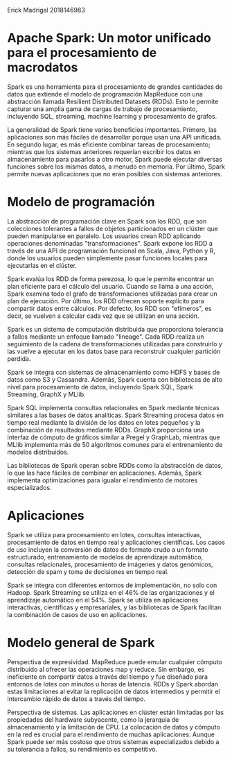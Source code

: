 Erick Madrigal 2018146983
# Apache Spark: Un motor unificado para el procesamiento de macrodatos
Spark es una herramienta para el procesamiento de grandes cantidades de datos que extiende el modelo de programación MapReduce con una abstracción
llamada Resilient Distributed Datasets (RDDs). Esto le permite capturar una amplia gama de cargas de trabajo de procesamiento, incluyendo SQL, 
streaming, machine learning y procesamiento de grafos.

La generalidad de Spark tiene varios beneficios importantes. Primero, las aplicaciones son más fáciles de desarrollar porque usan una API unificada.
En segundo lugar, es más eficiente combinar tareas de procesamiento; mientras que los sistemas anteriores requerían escribir los datos en almacenamiento
para pasarlos a otro motor, Spark puede ejecutar diversas funciones sobre los mismos datos, a menudo en memoria. Por último, Spark permite nuevas 
aplicaciones que no eran posibles con sistemas anteriores.

# Modelo de programación
La abstracción de programación clave en Spark son los RDD, que son colecciones tolerantes a fallos de objetos particionados en un clúster que pueden 
manipularse en paralelo. Los usuarios crean RDD aplicando operaciones denominadas "transformaciones". Spark expone los RDD a través de una API de 
programación funcional en Scala, Java, Python y R, donde los usuarios pueden simplemente pasar funciones locales para ejecutarlas en el clúster.

Spark evalúa los RDD de forma perezosa, lo que le permite encontrar un plan eficiente para el cálculo del usuario. Cuando se llama a una acción, 
Spark examina todo el grafo de transformaciones utilizadas para crear un plan de ejecución. Por último, los RDD ofrecen soporte explícito para
compartir datos entre cálculos. Por defecto, los RDD son "efímeros", es decir, se vuelven a calcular cada vez que se utilizan en una acción.

Spark es un sistema de computación distribuida que proporciona tolerancia a fallos mediante un enfoque llamado "lineage". Cada RDD realiza un 
seguimiento de la cadena de transformaciones utilizadas para construirlo y las vuelve a ejecutar en los datos base para reconstruir cualquier 
partición perdida.

Spark se integra con sistemas de almacenamiento como HDFS y bases de datos como S3 y Cassandra. Además, Spark cuenta con bibliotecas de alto 
nivel para procesamiento de datos, incluyendo Spark SQL, Spark Streaming, GraphX y MLlib.

Spark SQL implementa consultas relacionales en Spark mediante técnicas similares a las bases de datos analíticas. Spark Streaming procesa 
datos en tiempo real mediante la división de los datos en lotes pequeños y la combinación de resultados mediante RDDs. GraphX proporciona 
una interfaz de cómputo de gráficos similar a Pregel y GraphLab, mientras que MLlib implementa más de 50 algoritmos comunes para el entrenamiento 
de modelos distribuidos.

Las bibliotecas de Spark operan sobre RDDs como la abstracción de datos, lo que las hace fáciles de combinar en aplicaciones. Además,
Spark implementa optimizaciones para igualar el rendimiento de motores especializados.

# Aplicaciones 
Spark se utiliza para procesamiento en lotes, consultas interactivas, procesamiento de datos en tiempo real y aplicaciones científicas. 
Los casos de uso incluyen la conversión de datos de formato crudo a un formato estructurado, entrenamiento de modelos de aprendizaje automático,
consultas relacionales, procesamiento de imágenes y datos genómicos, detección de spam y toma de decisiones en tiempo real.

Spark se integra con diferentes entornos de implementación, no solo con Hadoop. Spark Streaming se utiliza en el 46% de las organizaciones y 
el aprendizaje automático en el 54%. Spark se utiliza en aplicaciones interactivas, científicas y empresariales, y las bibliotecas de Spark 
facilitan la combinación de casos de uso en aplicaciones.

# Modelo general de Spark
Perspectiva de expresividad. MapReduce puede emular cualquier cómputo distribuido al ofrecer las operaciones map y reduce. Sin embargo, 
es ineficiente en compartir datos a través del tiempo y fue diseñado para entornos de lotes con minutos u horas de latencia. RDDs y Spark 
abordan estas limitaciones al evitar la replicación de datos intermedios y permitir el intercambio rápido de datos a través del tiempo.

Perspectiva de sistemas. Las aplicaciones en clúster están limitadas por las propiedades del hardware subyacente, como la jerarquía de 
almacenamiento y la limitación de CPU. La colocación de datos y cómputo en la red es crucial para el rendimiento de muchas aplicaciones. 
Aunque Spark puede ser más costoso que otros sistemas especializados debido a su tolerancia a fallos, su rendimiento es competitivo.






